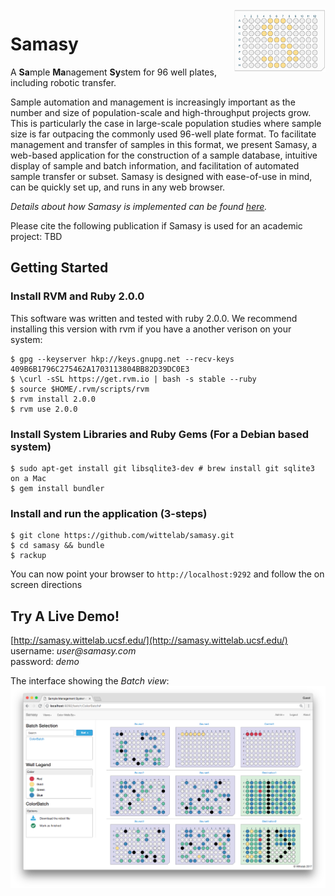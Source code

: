 <img align="right" height="100" src="logo.png">

# Samasy
A **Sa**mple **Ma**nagement **Sy**stem for 96 well plates, including robotic transfer.

Sample automation and management is increasingly important as the number and size of population-scale and high-throughput projects grow. This is particularly the case in large-scale population studies where sample size is far outpacing the commonly used 96-well plate format. To facilitate management and transfer of samples in this format, we present Samasy, a web-based application for the construction of a sample database, intuitive display of sample and batch information, and facilitation of automated sample transfer or subset. Samasy is designed with ease-of-use in mind, can be quickly set up, and runs in any web browser. 

*Details about how Samasy is implemented can be found [here](IMPLEMENTATION.md).*  

Please cite the following publication if Samasy is used for an academic project: TBD


## Getting Started 
### Install RVM and Ruby 2.0.0
  This software was written and tested with ruby 2.0.0. We recommend installing this version with rvm if you have a another verison on your system:
  ```
  $ gpg --keyserver hkp://keys.gnupg.net --recv-keys 409B6B1796C275462A1703113804BB82D39DC0E3
  $ \curl -sSL https://get.rvm.io | bash -s stable --ruby
  $ source $HOME/.rvm/scripts/rvm
  $ rvm install 2.0.0
  $ rvm use 2.0.0
  ```
### Install System Libraries and Ruby Gems (For a Debian based system)
  ```
  $ sudo apt-get install git libsqlite3-dev # brew install git sqlite3 on a Mac
  $ gem install bundler
  ```

### Install and run the application (3-steps)
  ```
  $ git clone https://github.com/wittelab/samasy.git
  $ cd samasy && bundle
  $ rackup
  ```
  You can now point your browser to ```http://localhost:9292``` and follow the on screen directions
  
  
## Try A Live Demo!
[http://samasy.wittelab.ucsf.edu/](http://samasy.wittelab.ucsf.edu/)  
username: _user@samasy.com_  
password: _demo_  
  
  
The interface showing the *Batch view*:
![Image of Interface](interface.png)
